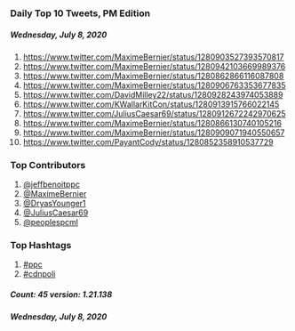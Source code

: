 ### Daily Top 10 Tweets, PM Edition
##### Wednesday, July 8, 2020
 1) https://www.twitter.com/MaximeBernier/status/1280903527393570817
 2) https://www.twitter.com/MaximeBernier/status/1280942103669989376
 3) https://www.twitter.com/MaximeBernier/status/1280862866116087808
 4) https://www.twitter.com/MaximeBernier/status/1280906763353677835
 5) https://www.twitter.com/DavidMilley22/status/1280928243974053889
 6) https://www.twitter.com/KWallarKitCon/status/1280913915766022145
 7) https://www.twitter.com/JuliusCaesar69/status/1280912672242970625
 8) https://www.twitter.com/MaximeBernier/status/1280866130740105216
 9) https://www.twitter.com/MaximeBernier/status/1280909071940550657
10) https://www.twitter.com/PayantCody/status/1280852358910537729

### Top Contributors
  1) [@jeffbenoitppc](https://www.twitter.com/jeffbenoitppc)
  2) [@MaximeBernier](https://www.twitter.com/MaximeBernier)
  3) [@DryasYounger1](https://www.twitter.com/DryasYounger1)
  4) [@JuliusCaesar69](https://www.twitter.com/JuliusCaesar69)
  5) [@peoplespcml](https://www.twitter.com/peoplespcml)


### Top Hashtags

  1) [#ppc](https://www.twitter.com/hashtag/ppc)
  2) [#cdnpoli](https://www.twitter.com/hashtag/cdnpoli)

##### Count: 45	version: 1.21.138
##### Wednesday, July 8, 2020

